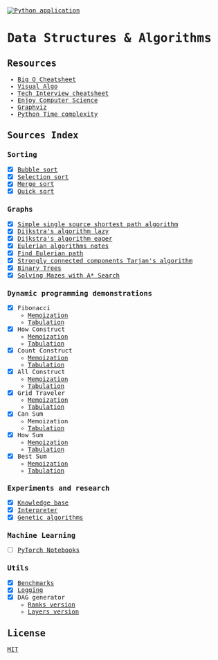 <samp>

[![Python application](https://github.com/sandhaka/learning-path/actions/workflows/python-app.yml/badge.svg)](https://github.com/sandhaka/learning-path/actions/workflows/python-app.yml)
# Data Structures & Algorithms
## Resources
- [Big O Cheatsheet](https://www.bigocheatsheet.com)
- [Visual Algo](https://visualgo.net/en)
- [Tech Interview cheatsheet](https://github.com/TSiege/Tech-Interview-Cheat-Sheet)
- [Enjoy Computer Science](https://www.enjoyalgorithms.com)
- [Graphviz](https://graphviz.org)
- [Python Time complexity](https://wiki.python.org/moin/TimeComplexity)
## Sources Index
### Sorting
- [x] [Bubble sort](./sorting/bubble_sort.ipynb)
- [x] [Selection sort](./sorting/selection_sort.ipynb)
- [x] [Merge sort](./sorting/merge_sort.ipynb)
- [x] [Quick sort](./sorting/quick_sort.ipynb)
### Graphs
- [x] [Simple single source shortest path algorithm](./graphs/sssp_dag.py)
- [x] [Dijkstra's algorithm lazy](./graphs/dijkstra_lazy.py)
- [x] [Dijkstra's algorithm eager](./graphs/dijkstra_eager.py)
- [x] [Eulerian algorithms notes](./graphs/eulerian_algorithms.py)
- [x] [Find Eulerian path](./graphs/find_eulerian_path.py)
- [x] [Strongly connected components Tarjan's algorithm](./graphs/tarjans_scc.py)
- [x] [Binary Trees](./graphs/binary_tree)
- [x] [Solving Mazes with A* Search](./graphs/a_star.py)
### Dynamic programming demonstrations
- [x] Fibonacci
  - [Memoization](./dynamic_programming/fibonacci/fib.py)
  - [Tabulation](./dynamic_programming/fibonacci/fib_tab.py)
- [x] How Construct
  - [Memoization](./dynamic_programming/construct/how_construct.py)
  - [Tabulation](./dynamic_programming/construct/how_construct_tab.py)
- [x] Count Construct
  - [Memoization](./dynamic_programming/construct/how_construct.py)
  - [Tabulation](./dynamic_programming/construct/how_construct_tab.py)
- [x] All Construct
  - [Memoization](./dynamic_programming/construct/all_construct.py)
  - [Tabulation](./dynamic_programming/construct/all_construct_tab.py)
- [x] Grid Traveler
  - [Memoization](./dynamic_programming/grid_traveler/grid_traveler.py)
  - [Tabulation](./dynamic_programming/grid_traveler/grid_traveler_tab.py)
- [x] Can Sum
  - Memoization
  - [Tabulation](./dynamic_programming/sum/can_sum_tab.py)
- [x] How Sum 
  - [Memoization](./dynamic_programming/sum/how_sum.py)
  - [Tabulation](./dynamic_programming/sum/how_sum_tab.py)
- [x] Best Sum 
  - [Memoization](./dynamic_programming/sum/best_sum.py)
  - [Tabulation](./dynamic_programming/sum/best_sum_tab.py)
### Experiments and research
- [x] [Knowledge base](experiments_and_research/knowledge_base_test.py)
- [x] [Interpreter](experiments_and_research/language_design)
- [x] [Genetic algorithms](experiments_and_research/ga)
### Machine Learning
- [ ] [PyTorch Notebooks](ml)
### Utils
- [x] [Benchmarks](./utils/benchmarks.py)
- [x] [Logging](./utils/my_logging.py)
- [x] DAG generator
  - [Ranks version](./utils/dag_gen.py)
  - [Layers version](./utils/dag_gen2.py)
## License
[MIT](/license)

</samp>